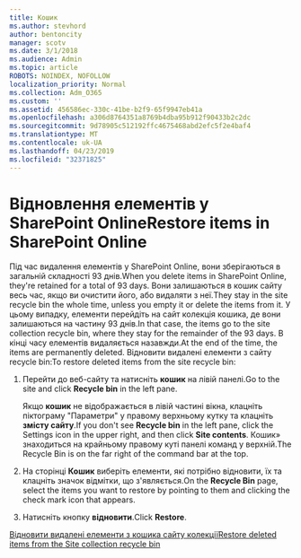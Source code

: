 ```yaml
---
title: Кошик
ms.author: stevhord
author: bentoncity
manager: scotv
ms.date: 3/1/2018
ms.audience: Admin
ms.topic: article
ROBOTS: NOINDEX, NOFOLLOW
localization_priority: Normal
ms.collection: Adm_O365
ms.custom: ''
ms.assetid: 456586ec-330c-41be-b2f9-65f9947eb41a
ms.openlocfilehash: a306d8764351a8769b4dba95b912f90433b2c2dc
ms.sourcegitcommit: 9d78905c512192ffc4675468abd2efc5f2e4baf4
ms.translationtype: MT
ms.contentlocale: uk-UA
ms.lasthandoff: 04/23/2019
ms.locfileid: "32371825"
---
```

# <a name="restore-items-in-sharepoint-online"></a><span data-ttu-id="a2867-102">Відновлення елементів у SharePoint Online</span><span class="sxs-lookup"><span data-stu-id="a2867-102">Restore items in SharePoint Online</span></span>

<span data-ttu-id="a2867-103">Під час видалення елементів у SharePoint Online, вони зберігаються в загальній складності 93 днів.</span><span class="sxs-lookup"><span data-stu-id="a2867-103">When you delete items in SharePoint Online, they're retained for a total of 93 days.</span></span> <span data-ttu-id="a2867-104">Вони залишаються в кошик сайту весь час, якщо ви очистити його, або видаляти з неї.</span><span class="sxs-lookup"><span data-stu-id="a2867-104">They stay in the site recycle bin the whole time, unless you empty it or delete the items from it.</span></span> <span data-ttu-id="a2867-105">У цьому випадку, елементи перейдіть на сайт колекція кошика, де вони залишаються на частину 93 днів.</span><span class="sxs-lookup"><span data-stu-id="a2867-105">In that case, the items go to the site collection recycle bin, where they stay for the remainder of the 93 days.</span></span> <span data-ttu-id="a2867-106">В кінці часу елементів видаляється назавжди.</span><span class="sxs-lookup"><span data-stu-id="a2867-106">At the end of the time, the items are permanently deleted.</span></span> <span data-ttu-id="a2867-107">Відновити видалені елементи з сайту recycle bin:</span><span class="sxs-lookup"><span data-stu-id="a2867-107">To restore deleted items from the site recycle bin:</span></span>
  
1. <span data-ttu-id="a2867-108">Перейти до веб-сайту та натисніть **кошик** на лівій панелі.</span><span class="sxs-lookup"><span data-stu-id="a2867-108">Go to the site and click **Recycle bin** in the left pane.</span></span> 
    
    <span data-ttu-id="a2867-109">Якщо **кошик** не відображається в лівій частині вікна, клацніть піктограму "Параметри" у правому верхньому кутку та клацніть **змісту сайту**.</span><span class="sxs-lookup"><span data-stu-id="a2867-109">If you don't see **Recycle bin** in the left pane, click the Settings icon in the upper right, and then click **Site contents**.</span></span> <span data-ttu-id="a2867-110">Кошик» знаходиться на крайньому правому куті панелі команд у верхній.</span><span class="sxs-lookup"><span data-stu-id="a2867-110">The Recycle Bin is on the far right of the command bar at the top.</span></span>
    
2. <span data-ttu-id="a2867-111">На сторінці **Кошик** виберіть елементи, які потрібно відновити, їх та клацніть значок відмітки, що з'являється.</span><span class="sxs-lookup"><span data-stu-id="a2867-111">On the **Recycle Bin** page, select the items you want to restore by pointing to them and clicking the check mark icon that appears.</span></span> 
    
3. <span data-ttu-id="a2867-112">Натисніть кнопку **відновити**.</span><span class="sxs-lookup"><span data-stu-id="a2867-112">Click **Restore**.</span></span>
    
[<span data-ttu-id="a2867-113">Відновити видалені елементи з кошика сайту колекції</span><span class="sxs-lookup"><span data-stu-id="a2867-113">Restore deleted items from the Site collection recycle bin</span></span>](https://go.microsoft.com/fwlink/?linkid=866439)
  

